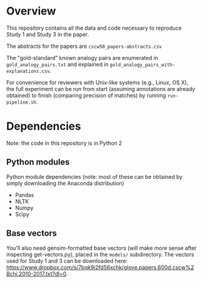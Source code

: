# Overview

This repository contains all the data and code necessary to reproduce Study 1 and Study 3 in the paper.

The abstracts for the papers are ``cscw50_papers-abstracts.csv``

The "gold-standard" known analogy pairs are enumerated in ``gold_analogy_pairs.txt`` and explained in ``gold_analogy_pairs_with-explanations.csv``.

For convenience for reviewers with Unix-like systems (e.g., Linux, OS X), the full experiment can be run from start (assuming annotations are already obtained) to finish (comparing precision of matches) by running ``run-pipeline.sh``.

# Dependencies

Note: the code in this repository is in Python 2

## Python modules
Python module dependencies (note: most of these can be obtained by simply downloading the Anaconda distribution)
* Pandas
* NLTK
* Numpy
* Scipy

## Base vectors
You'll also need gensim-formatted base vectors (will make more sense after inspecting get-vectors.py), placed in the ``models/`` subdirectory. The vectors used for Study 1 and 3 can be downloaded here: https://www.dropbox.com/s/7bqk9i2fd56xchk/glove.papers.600d.cscw%2Bchi.2010-2017.txt?dl=0.
